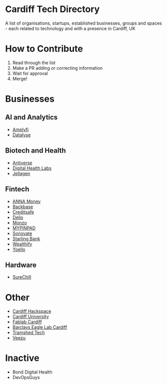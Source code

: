 # Cardiff Tech Directory
A list of organisations, startups, established businesses, groups and spaces - each related to technology and with a presence in Cardiff, UK

# How to Contribute

1. Read through the list
2. Make a PR adding or correcting information
3. Wait for approval
4. Merge!

# Businesses

## AI and Analytics

* [Amplyfi](https://amplyfi.com)
* [Datalyse](https://datalyse.io/)

## Biotech and Health

* [Antiverse](https://www.antiverse.io)
* [Digital Health Labs](https://digitalhealthlabs.com/)
* [Jellagen](https://jellagen.co.uk/)

## Fintech

* [ANNA Money](https://anna.money/)
* [Backbase](https://www.backbase.com/)
* [Creditsafe](https://www.creditsafe.com/)
* [Delio](https://www.deliogroup.com/)
* [Monzo](https://monzo.com/)
* [MYPINPAD](https://www.mypinpad.com/)
* [Sonovate](https://www.sonovate.com/)
* [Starling Bank](https://www.starlingbank.com/)
* [Wealthify](https://www.wealthify.com/)
* [Yoello](https://www.yoello.com/)

## Hardware

* [SureChill](https://surechill.com/)

# Other

* [Cardiff Hackspace](https://cardiffhackspace.co.uk/)
* [Cardiff University](https://www.cardiff.ac.uk/)
* [Fablab Cardiff](https://www.fablabcardiff.com/)
* [Barclays Eagle Lab Cardiff](https://labs.uk.barclays/locations/cardiff/)
* [Tramshed Tech](https://www.tramshedtech.co.uk/)
* [Veezu](https://www.veezu.co.uk/)

# Inactive

* Bond Digital Health
* DevOpsGuys
